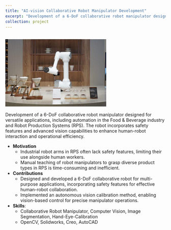 ```yaml
---
title: "AI-vision Collaborative Robot Manipulator Development"
excerpt: "Development of a 6-DoF collaborative robot manipulator designed for versatile applications, including automation in the Food & Beverage industry and Robot Production Systems. The robot incorporates safety features and advanced vision capabilities to enhance human-robot interaction and operational efficiency.<img src='/images/lg_robot.png'>"
collection: project
---
```


<br/><img src='/images/lg_robot.png'><br/>

Development of a 6-DoF collaborative robot manipulator designed for versatile applications, including automation in the Food & Beverage industry and Robot Production Systems (RPS). The robot incorporates safety features and advanced vision capabilities to enhance human-robot interaction and operational efficiency.

* **Motivation**
    * Industrial robot arms in RPS often lack safety features, limiting their use alongside human workers.
    * Manual teaching of robot manipulators to grasp diverse product types in RPS is time-consuming and inefficient.
* **Contributions**
    *  Designed and developed a 6-DoF collaborative robot for multi-purpose applications, incorporating safety features for effective human-robot collaboration.
    * Implemented an autonomous vision calibration method, enabling vision-based control for precise manipulator operations.
* **Skills**:
    * Collaborative Robot Manipulator, Computer Vision, Image Segmentation, Hand-Eye-Calibration
    * OpenCV, Solidworks, Creo, AutoCAD
